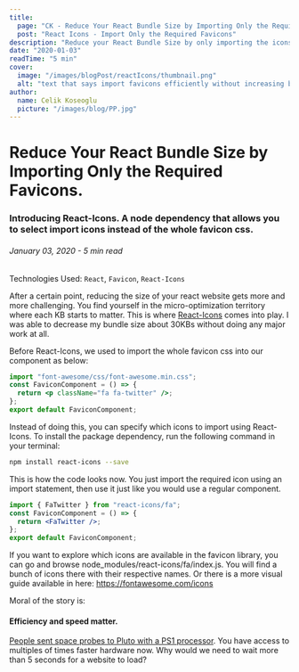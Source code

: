 ```yaml
---
title:
  page: "CK - Reduce Your React Bundle Size by Importing Only the Required Favicons"
  post: "React Icons - Import Only the Required Favicons"
description: "Reduce your React Bundle Size by only importing the icons that you need. Not the whole favicon css."
date: "2020-01-03"
readTime: "5 min"
cover:
  image: "/images/blogPost/reactIcons/thumbnail.png"
  alt: "text that says import favicons efficiently without increasing bundle size, and at the bottom, there is the logo of react-icons"
author:
  name: Celik Koseoglu
  picture: "/images/blog/PP.jpg"
---
```


# Reduce Your React Bundle Size by Importing Only the Required Favicons.

### Introducing React-Icons. A node dependency that allows you to select import icons instead of the whole favicon css.

###### January 03, 2020 - 5 min read

Technologies Used: `React`, `Favicon`, `React-Icons`

After a certain point, reducing the size of your react website gets more and more challenging. You find yourself in the micro-optimization territory where each KB starts to matter. This is where 
[React-Icons](https://www.npmjs.com/package/react-icons) comes into play. I was able to decrease my bundle
size about 30KBs without doing any major work at all.

Before React-Icons, we used to import the whole favicon css into our component as below:

```jsx
import "font-awesome/css/font-awesome.min.css";
const FaviconComponent = () => {
  return <p className="fa fa-twitter" />;
};
export default FaviconComponent;
```

Instead of doing this, you can specify which icons to import using React-Icons. To install the package dependency,
 run the following command in your terminal:

```bash
npm install react-icons --save
```

This is how the code looks now. You just import the required icon using an import statement, then use it just like you would use
a regular component.

```jsx
import { FaTwitter } from "react-icons/fa";
const FaviconComponent = () => {
  return <FaTwitter />;
};
export default FaviconComponent;
```

If you want to explore which icons are available in the favicon library, you can go and browse node_modules/react-icons/fa/index.js.
You will find a bunch of icons there with their respective names. Or there is a more visual guide available in here: https://fontawesome.com/icons

Moral of the story is:

#### Efficiency and speed matter. 

[People sent space probes to Pluto with a PS1 processor](https://www.theverge.com/2015/1/15/7551365/playstation-cpu-powers-new-horizons-pluto-probe). 
You have access to multiples of times faster hardware now. Why would we need to wait more than 5 seconds for a website to load?
